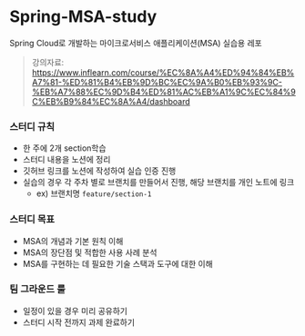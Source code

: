 # Spring-MSA-study
Spring Cloud로 개발하는 마이크로서비스 애플리케이션(MSA) 실습용 레포
> 강의자료: https://www.inflearn.com/course/%EC%8A%A4%ED%94%84%EB%A7%81-%ED%81%B4%EB%9D%BC%EC%9A%B0%EB%93%9C-%EB%A7%88%EC%9D%B4%ED%81%AC%EB%A1%9C%EC%84%9C%EB%B9%84%EC%8A%A4/dashboard

### 스터디 규칙
- 한 주에 2개 section학습
- 스터디 내용을 노션에 정리
- 깃허브 링크를 노션에 작성하여 실습 인증 진행
- 실습의 경우 각 주차 별로 브랜치를 만들어서 진행, 해당 브랜치를 개인 노트에 링크
  - ex) 브랜치명 `feature/section-1`

### 스터디 목표
- MSA의 개념과 기본 원칙 이해
- MSA의 장단점 및 적합한 사용 사례 분석
- MSA를 구현하는 데 필요한 기술 스택과 도구에 대한 이해

### 팀 그라운드 룰
- 일정이 있을 경우 미리 공유하기
- 스터디 시작 전까지 과제 완료하기

